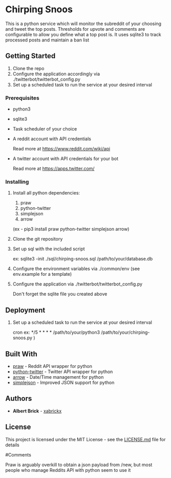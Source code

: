 # Chirping Snoos

This is a python service which will monitor the subreddit of your choosing and tweet the top posts.  Thresholds for upvote and comments are configurable to allow you define what a top post is.  It uses sqlite3 to track processed posts and maintain a ban list  

## Getting Started

1. Clone the repo
2. Configure the application accordingly via ./twitterbot/twitterbot_config.py
3. Set up a scheduled task to run the service at your desired interval

### Prerequisites

* python3
* sqlite3
* Task scheduler of your choice
* A reddit account with API credentials

    Read more at https://www.reddit.com/wiki/api

* A twitter account with API credentials for your bot

    Read more at https://apps.twitter.com/



### Installing

1. Install all python dependencies:
   1. praw
   2. python-twitter
   3. simplejson
   4. arrow

   (ex - pip3 install praw python-twitter simplejson arrow)
   
2. Clone the git repository
3. Set up sql with the included script  

    ex: sqlite3 -init ./sql/chirping-snoos.sql /path/to/your/database.db  

4. Configure the environment variables via ./common/env (see env.example for a template)
5. Configure the application via ./twitterbot/twitterbot_config.py  

    Don't forget the sqlite file you created above  


## Deployment

1. Set up a scheduled task to run the service at your desired interval

   cron ex: */5 * * * * /path/to/your/python3 /path/to/your/chirping-snoos.py )

## Built With

* [praw](https://praw.readthedocs.io/en/latest/) - Reddit API wrapper for python
* [python-twitter](https://github.com/bear/python-twitter) - Twitter API wrapper for python
* [arrow](http://arrow.readthedocs.io/en/latest/) - Date/Time management for python
* [simplejson](https://simplejson.readthedocs.io/en/latest/) - Improved JSON support for python

## Authors

* **Albert Brick** -  [xabrickx](https://github.com/xabrickx)

## License

This project is licensed under the MIT License - see the [LICENSE.md](LICENSE.md) file for details

#Comments

Praw is arguably  overkill to  obtain a json payload from /new, but most people who manage Reddits API with python seem to use it